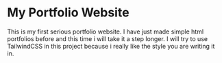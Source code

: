 # My Portfolio Website
This is my first serious portfolio website. I have just made simple html portfolios before and this time i will take it a step longer. 
I will try to use TailwindCSS in this project because i really like the style you are writing it in. 
